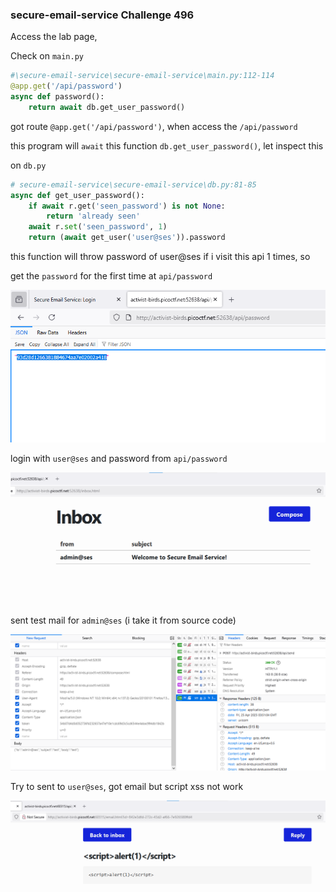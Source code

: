 ### secure-email-service Challenge 496

Access the lab page, 

Check on `main.py` 

```python
#\secure-email-service\secure-email-service\main.py:112-114
@app.get('/api/password')
async def password():
	return await db.get_user_password()
```

got route `@app.get('/api/password')`, when access the `/api/password`

this program will `await` this function `db.get_user_password()`, let inspect this

on `db.py`

```python
# secure-email-service\secure-email-service\db.py:81-85
async def get_user_password():
	if await r.get('seen_password') is not None:
		return 'already seen'
	await r.set('seen_password', 1)
	return (await get_user('user@ses')).password
```

this function will throw password of user@ses if i visit this api 1 times, so

get the `password` for the first time at `api/password`

![password](image.png)

login with `user@ses` and password from `api/password`

![login](image-1.png)

sent test mail for `admin@ses` (i take it from source code)

![sent](image-2.png)

Try to sent to `user@ses`, got email but script xss not work

![xss not work](image-3.png)


